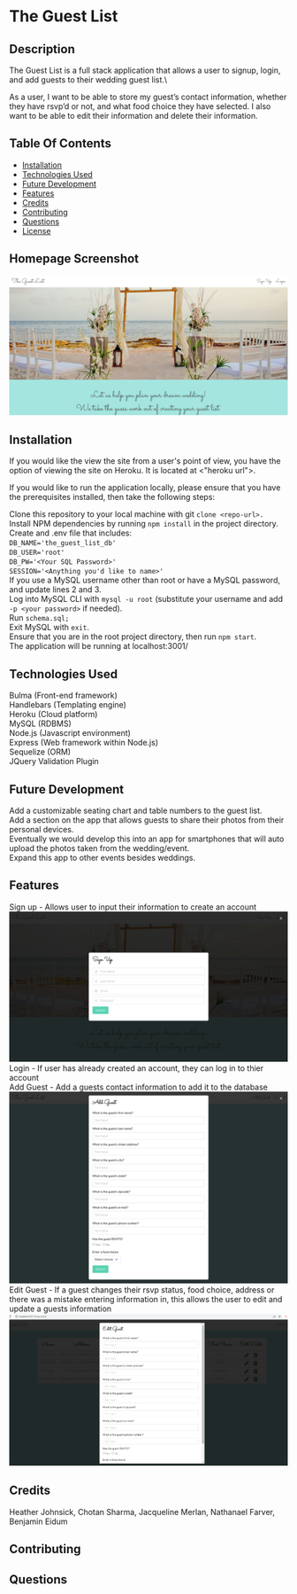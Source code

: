 # The Guest List

## Description
The Guest List is a full stack application that allows a user to signup, login, and add guests to their wedding guest list.\  

As a user, I want to be able to store my guest’s contact information, whether they have rsvp’d or not, and what food choice they have selected.  I also want to be able to edit their information and delete their information.

## Table Of Contents
* [Installation](#installation)
* [Technologies Used](#Technologies_Used)
* [Future Development](#Future_Development)
* [Features](#Features)
* [Credits](#Credits)
* [Contributing](#Contributing)
* [Questions](#Questions)
* [License](#license)
## Homepage Screenshot
![alt text](./public/images/SC_TGL.png)
## Installation
If you would like the view the site from a user's point of view, you have the option of viewing the site on Heroku. It is located at <"heroku url">.

If you would like to run the application locally, please ensure that you have the prerequisites installed, then take the following steps:

Clone this repository to your local machine with git `clone <repo-url>.`\
Install NPM dependencies by running `npm install` in the project directory.\
Create and .env file that includes:\
`DB_NAME='the_guest_list_db'`\
`DB_USER='root'`\
`DB_PW='<Your SQL Password>'`\
`SESSION='<Anything you'd like to name>'`\
If you use a MySQL username other than root or have a MySQL password, and update lines 2 and 3.\
Log into MySQL CLI with `mysql -u root` (substitute your username and add `-p <your password>` if needed).\
Run `schema.sql;`\
Exit MySQL with `exit`.\
Ensure that you are in the root project directory, then run `npm start`.\
The application will be running at localhost:3001/

## Technologies Used

Bulma (Front-end framework)\
Handlebars (Templating engine)\
Heroku (Cloud platform)\
MySQL (RDBMS)\
Node.js (Javascript environment)\
Express (Web framework within Node.js)\
Sequelize (ORM)\
JQuery Validation Plugin

## Future Development
Add a customizable seating chart  and table numbers to the guest list.\
Add a section on the app that allows guests to share their photos  from their personal devices.\
Eventually we would develop this into an app for smartphones that will auto upload the photos taken from the wedding/event.\
Expand this app to other events besides weddings.

## Features
Sign up - Allows user to input their information to create an account\
![alt text](./public/images/SC_Signup.png)\
Login - If user has already created an account, they can log in to thier account\
Add Guest - Add a guests contact information to add it to the database\
![alt text](./public/images/SC_AddGuest.png)\
Edit Guest - If a guest changes their rsvp status, food choice, address or there was a mistake entering information in, this allows the user to edit and update a guests information\
![alt text](./public/images/EditGuestDisplaying.PNG)

## Credits
Heather Johnsick, Chotan Sharma, Jacqueline Merlan, Nathanael Farver, Benjamin Eidum
## Contributing

## Questions
